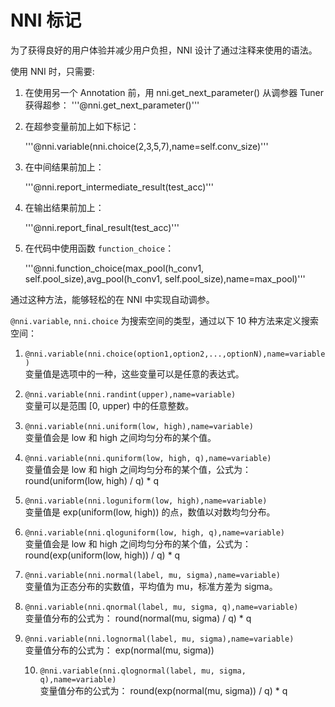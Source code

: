 # NNI 标记

为了获得良好的用户体验并减少用户负担，NNI 设计了通过注释来使用的语法。

使用 NNI 时，只需要:

1. 在使用另一个 Annotation 前，用 nni.get_next_parameter() 从调参器 Tuner 获得超参： '''@nni.get_next_parameter()'''

2. 在超参变量前加上如下标记：
    
    '''@nni.variable(nni.choice(2,3,5,7),name=self.conv_size)'''

3. 在中间结果前加上：
    
    '''@nni.report_intermediate_result(test_acc)'''

4. 在输出结果前加上：
    
    '''@nni.report_final_result(test_acc)'''

5. 在代码中使用函数 `function_choice`：
    
    '''@nni.function_choice(max_pool(h_conv1, self.pool_size),avg_pool(h_conv1, self.pool_size),name=max_pool)'''

通过这种方法，能够轻松的在 NNI 中实现自动调参。

`@nni.variable`, `nni.choice` 为搜索空间的类型，通过以下 10 种方法来定义搜索空间：

1. `@nni.variable(nni.choice(option1,option2,...,optionN),name=variable)`  
    变量值是选项中的一种，这些变量可以是任意的表达式。

2. `@nni.variable(nni.randint(upper),name=variable)`  
    变量可以是范围 [0, upper) 中的任意整数。

3. `@nni.variable(nni.uniform(low, high),name=variable)`  
    变量值会是 low 和 high 之间均匀分布的某个值。

4. `@nni.variable(nni.quniform(low, high, q),name=variable)`  
    变量值会是 low 和 high 之间均匀分布的某个值，公式为：round(uniform(low, high) / q) * q

5. `@nni.variable(nni.loguniform(low, high),name=variable)`  
    变量值是 exp(uniform(low, high)) 的点，数值以对数均匀分布。

6. `@nni.variable(nni.qloguniform(low, high, q),name=variable)`  
    变量值会是 low 和 high 之间均匀分布的某个值，公式为：round(exp(uniform(low, high)) / q) * q

7. `@nni.variable(nni.normal(label, mu, sigma),name=variable)`  
    变量值为正态分布的实数值，平均值为 mu，标准方差为 sigma。

8. `@nni.variable(nni.qnormal(label, mu, sigma, q),name=variable)`  
    变量值分布的公式为： round(normal(mu, sigma) / q) * q

9. `@nni.variable(nni.lognormal(label, mu, sigma),name=variable)`  
    变量值分布的公式为： exp(normal(mu, sigma))
    
    10. `@nni.variable(nni.qlognormal(label, mu, sigma, q),name=variable)`  
        变量值分布的公式为： round(exp(normal(mu, sigma)) / q) * q